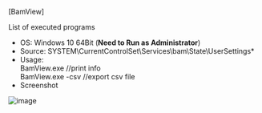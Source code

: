 [BamView]  

List of executed programs  

- OS: Windows 10 64Bit (**Need to Run as Administrator**)
- Source: SYSTEM\CurrentControlSet\Services\bam\State\UserSettings\*  
- Usage:  
BamView.exe //print info  
BamView.exe -csv //export csv file  
- Screenshot  

![image](https://user-images.githubusercontent.com/69110090/97701831-5fb3ee00-1af1-11eb-9fd8-3176113f0cff.png)
